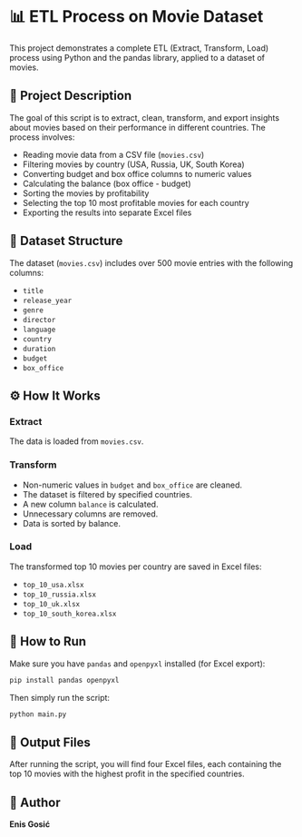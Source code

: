 # 📊 ETL Process on Movie Dataset

This project demonstrates a complete ETL (Extract, Transform, Load) process using Python and the pandas library, applied to a dataset of movies.

## 🧠 Project Description

The goal of this script is to extract, clean, transform, and export insights about movies based on their performance in different countries. The process involves:

- Reading movie data from a CSV file (`movies.csv`)
- Filtering movies by country (USA, Russia, UK, South Korea)
- Converting budget and box office columns to numeric values
- Calculating the balance (box office - budget)
- Sorting the movies by profitability
- Selecting the top 10 most profitable movies for each country
- Exporting the results into separate Excel files

## 🧩 Dataset Structure

The dataset (`movies.csv`) includes over 500 movie entries with the following columns:

- `title`
- `release_year`
- `genre`
- `director`
- `language`
- `country`
- `duration`
- `budget`
- `box_office`

## ⚙️ How It Works

### Extract

The data is loaded from `movies.csv`.

### Transform

- Non-numeric values in `budget` and `box_office` are cleaned.
- The dataset is filtered by specified countries.
- A new column `balance` is calculated.
- Unnecessary columns are removed.
- Data is sorted by balance.

### Load

The transformed top 10 movies per country are saved in Excel files:

- `top_10_usa.xlsx`
- `top_10_russia.xlsx`
- `top_10_uk.xlsx`
- `top_10_south_korea.xlsx`

## 🚀 How to Run

Make sure you have `pandas` and `openpyxl` installed (for Excel export):

```bash
pip install pandas openpyxl
```

Then simply run the script:

```bash
python main.py
```

## 📂 Output Files

After running the script, you will find four Excel files, each containing the top 10 movies with the highest profit in the specified countries.

## 📌 Author

**Enis Gosić**
